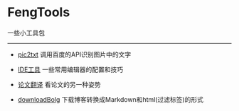 # FengTools
一些小工具包

--------------------
* [pic2txt](/pic2txt) 调用百度的API识别图片中的文字

* [IDE工具](/IDE工具) 一些常用编辑器的配置和技巧

* [论文翻译](/论文翻译) 看论文的另一种姿势

* [downloadBolg](/downBolg) 下载博客转换成Markdown和html(过滤标签)的形式
